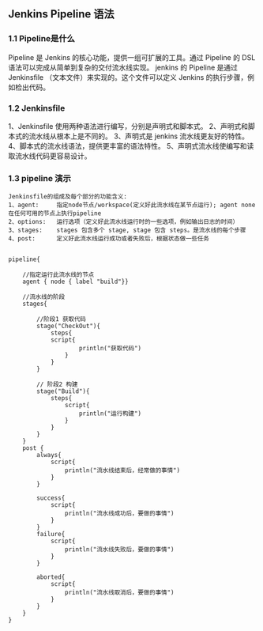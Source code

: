 ## Jenkins Pipeline 语法

###  1.1 Pipeline是什么

  Pipeline 是 Jenkins 的核心功能，提供一组可扩展的工具。通过 Pipeline 的 DSL 语法可以完成从简单到复杂的交付流水线实现。
  jenkins 的 Pipeline 是通过 Jenkinsfile （文本文件）来实现的。这个文件可以定义 Jenkins 的执行步骤，例如检出代码。

### 1.2 Jenkinsfile

  1、Jenkinsfile 使用两种语法进行编写，分别是声明式和脚本式。
  2、声明式和脚本式的流水线从根本上是不同的。
  3、声明式是 jenkins 流水线更友好的特性。
  4、脚本式的流水线语法，提供更丰富的语法特性。
  5、声明式流水线使编写和读取流水线代码更容易设计。

### 1.3 pipeline 演示

    Jenkinsfile的组成及每个部分的功能含义:
    1、agent:     指定node节点/workspace(定义好此流水线在某节点运行); agent none 在任何可用的节点上执行pipeline
    2、options:   运行选项（定义好此流水线运行时的一些选项，例如输出日志的时间）
    3、stages:    stages 包含多个 stage, stage 包含 steps。是流水线的每个步骤
    4、post:      定义好此流水线运行成功或者失败后，根据状态做一些任务


    pipeline{
    
        //指定运行此流水线的节点
        agent { node { label "build"}}

        //流水线的阶段
        stages{

            //阶段1 获取代码
            stage("CheckOut"){
                steps{
                script{
                        println("获取代码")
                    }
                }
            }

            // 阶段2 构建
            stage("Build"){
                steps{
                    script{
                        println("运行构建")
                    }
                }
            }
        }
        post {
            always{
                script{
                    println("流水线结束后，经常做的事情")
                }
            }

            success{
                script{
                    println("流水线成功后，要做的事情")
                }
            }
            failure{
                script{
                    println("流水线失败后，要做的事情")
                }
            }

            aborted{
                script{
                    println("流水线取消后，要做的事情")
                }
            }
        }
    }